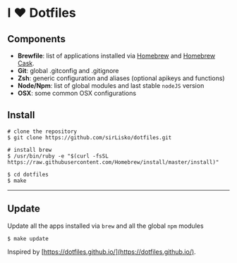 # I ❤ Dotfiles

## Components
* **Brewfile**: list of applications installed via [Homebrew](http://brew.sh/) and [Homebrew Cask](https://caskroom.github.io/).
* **Git**: global .gitconfig and .gitignore
* **Zsh**: generic configuration and aliases (optional apikeys and functions)
* **Node/Npm**: list of global modules and last stable `nodeJS` version
* **OSX**: some common OSX configurations

## Install
```
# clone the repository
$ git clone https://github.com/sirLisko/dotfiles.git

# install brew
$ /usr/bin/ruby -e "$(curl -fsSL https://raw.githubusercontent.com/Homebrew/install/master/install)"

$ cd dotfiles
$ make
```
---

## Update
Update all the apps installed via `brew` and all the global `npm` modules
```
$ make update
```

Inspired by [https://dotfiles.github.io/](https://dotfiles.github.io/).
